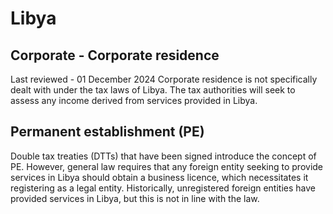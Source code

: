 # Libya
## Corporate - Corporate residence
Last reviewed - 01 December 2024
Corporate residence is not specifically dealt with under the tax laws of Libya. The tax authorities will seek to assess any income derived from services provided in Libya.
## Permanent establishment (PE)
Double tax treaties (DTTs) that have been signed introduce the concept of PE. However, general law requires that any foreign entity seeking to provide services in Libya should obtain a business licence, which necessitates it registering as a legal entity. Historically, unregistered foreign entities have provided services in Libya, but this is not in line with the law.
